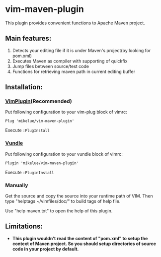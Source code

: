 # vim-maven-plugin
This plugin provides convenient functions to Apache Maven project.

## Main features:
1. Detects your editing file if it is under Maven's project(by looking for pom.xml)
1. Executes Maven as compiler with supporting of quickfix
1. Jump files between source/test code
1. Functions for retrieving maven path in current editing buffer

## Installation:

### [VimPlugin](https://github.com/junegunn/vim-plug)(Recommended)
Put following configuration to your vim-plug block of vimrc:

```vim
Plug 'mikelue/vim-maven-plugin'
```

Execute `:PlugInstall`

### [Vundle](https://github.com/VundleVim/Vundle.vim)
Put following configuration to your vundle block of vimrc:

```vim
Plugin 'mikelue/vim-maven-plugin'
```

Execute `:PluginInstall`

### Manually
Get the source and copy the source into your runtime path of VIM.
Then type "helptags ~/vimfiles/doc/" to build tags of help file.

Use "help maven.txt" to open the help of this plugin.

## Limitations:
* **This plugin wouldn't read the content of "pom.xml" to setup the context of Maven project.
So you should setup directories of source code in your project by default.**
